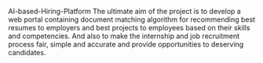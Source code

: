 AI-based-Hiring-Platform
The ultimate aim of the project is to develop a web portal containing document matching algorithm for recommending best resumes to employers and best projects to employees based on their skills and competencies. And also to make the internship and job recruitment process fair, simple and accurate and provide opportunities to deserving candidates.
